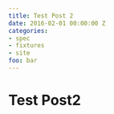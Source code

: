 ```yaml
---
title: Test Post 2
date: 2016-02-01 00:00:00 Z
categories:
- spec
- fixtures
- site
foo: bar
---
```


# Test Post2
